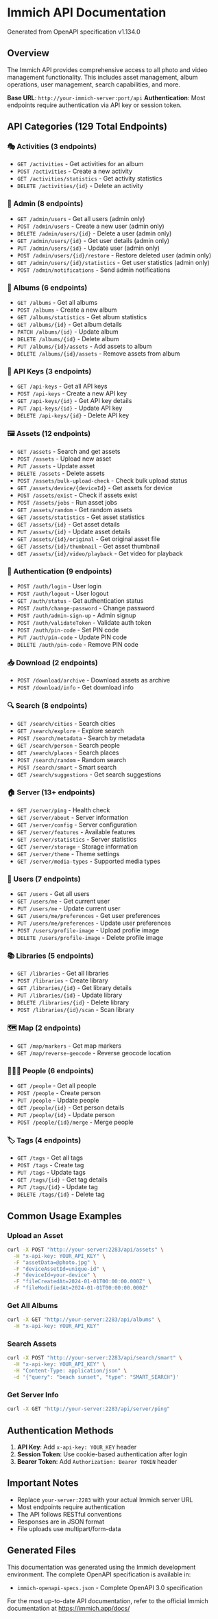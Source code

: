 # Immich API Documentation

Generated from OpenAPI specification v1.134.0

## Overview

The Immich API provides comprehensive access to all photo and video management functionality. This includes asset management, album operations, user management, search capabilities, and more.

**Base URL**: `http://your-immich-server:port/api`
**Authentication**: Most endpoints require authentication via API key or session token.

## API Categories (129 Total Endpoints)

### 🎭 Activities (3 endpoints)
- `GET /activities` - Get activities for an album
- `POST /activities` - Create a new activity
- `GET /activities/statistics` - Get activity statistics
- `DELETE /activities/{id}` - Delete an activity

### 👥 Admin (8 endpoints)
- `GET /admin/users` - Get all users (admin only)
- `POST /admin/users` - Create a new user (admin only)
- `DELETE /admin/users/{id}` - Delete a user (admin only)
- `GET /admin/users/{id}` - Get user details (admin only)
- `PUT /admin/users/{id}` - Update user (admin only)
- `POST /admin/users/{id}/restore` - Restore deleted user (admin only)
- `GET /admin/users/{id}/statistics` - Get user statistics (admin only)
- `POST /admin/notifications` - Send admin notifications

### 📁 Albums (6 endpoints)
- `GET /albums` - Get all albums
- `POST /albums` - Create a new album
- `GET /albums/statistics` - Get album statistics
- `GET /albums/{id}` - Get album details
- `PATCH /albums/{id}` - Update album
- `DELETE /albums/{id}` - Delete album
- `PUT /albums/{id}/assets` - Add assets to album
- `DELETE /albums/{id}/assets` - Remove assets from album

### 🔑 API Keys (3 endpoints)
- `GET /api-keys` - Get all API keys
- `POST /api-keys` - Create a new API key
- `GET /api-keys/{id}` - Get API key details
- `PUT /api-keys/{id}` - Update API key
- `DELETE /api-keys/{id}` - Delete API key

### 🖼️ Assets (12 endpoints)
- `GET /assets` - Search and get assets
- `POST /assets` - Upload new asset
- `PUT /assets` - Update asset
- `DELETE /assets` - Delete assets
- `POST /assets/bulk-upload-check` - Check bulk upload status
- `GET /assets/device/{deviceId}` - Get assets for device
- `POST /assets/exist` - Check if assets exist
- `POST /assets/jobs` - Run asset jobs
- `GET /assets/random` - Get random assets
- `GET /assets/statistics` - Get asset statistics
- `GET /assets/{id}` - Get asset details
- `PUT /assets/{id}` - Update asset details
- `GET /assets/{id}/original` - Get original asset file
- `GET /assets/{id}/thumbnail` - Get asset thumbnail
- `GET /assets/{id}/video/playback` - Get video for playback

### 🔐 Authentication (9 endpoints)
- `POST /auth/login` - User login
- `POST /auth/logout` - User logout
- `GET /auth/status` - Get authentication status
- `POST /auth/change-password` - Change password
- `POST /auth/admin-sign-up` - Admin signup
- `POST /auth/validateToken` - Validate auth token
- `POST /auth/pin-code` - Set PIN code
- `PUT /auth/pin-code` - Update PIN code
- `DELETE /auth/pin-code` - Remove PIN code

### 📥 Download (2 endpoints)
- `POST /download/archive` - Download assets as archive
- `POST /download/info` - Get download info

### 🔍 Search (8 endpoints)
- `GET /search/cities` - Search cities
- `GET /search/explore` - Explore search
- `POST /search/metadata` - Search by metadata
- `GET /search/person` - Search people
- `GET /search/places` - Search places
- `POST /search/random` - Random search
- `POST /search/smart` - Smart search
- `GET /search/suggestions` - Get search suggestions

### 🏠 Server (13+ endpoints)
- `GET /server/ping` - Health check
- `GET /server/about` - Server information
- `GET /server/config` - Server configuration
- `GET /server/features` - Available features
- `GET /server/statistics` - Server statistics
- `GET /server/storage` - Storage information
- `GET /server/theme` - Theme settings
- `GET /server/media-types` - Supported media types

### 👤 Users (7 endpoints)
- `GET /users` - Get all users
- `GET /users/me` - Get current user
- `PUT /users/me` - Update current user
- `GET /users/me/preferences` - Get user preferences
- `PUT /users/me/preferences` - Update user preferences
- `POST /users/profile-image` - Upload profile image
- `DELETE /users/profile-image` - Delete profile image

### 📚 Libraries (5 endpoints)
- `GET /libraries` - Get all libraries
- `POST /libraries` - Create library
- `GET /libraries/{id}` - Get library details
- `PUT /libraries/{id}` - Update library
- `DELETE /libraries/{id}` - Delete library
- `POST /libraries/{id}/scan` - Scan library

### 🗺️ Map (2 endpoints)
- `GET /map/markers` - Get map markers
- `GET /map/reverse-geocode` - Reverse geocode location

### 🧑‍🤝‍🧑 People (6 endpoints)
- `GET /people` - Get all people
- `POST /people` - Create person
- `PUT /people` - Update people
- `GET /people/{id}` - Get person details
- `PUT /people/{id}` - Update person
- `POST /people/{id}/merge` - Merge people

### 🏷️ Tags (4 endpoints)
- `GET /tags` - Get all tags
- `POST /tags` - Create tag
- `PUT /tags` - Update tags
- `GET /tags/{id}` - Get tag details
- `PUT /tags/{id}` - Update tag
- `DELETE /tags/{id}` - Delete tag

## Common Usage Examples

### Upload an Asset
```bash
curl -X POST "http://your-server:2283/api/assets" \
  -H "x-api-key: YOUR_API_KEY" \
  -F "assetData=@photo.jpg" \
  -F "deviceAssetId=unique-id" \
  -F "deviceId=your-device" \
  -F "fileCreatedAt=2024-01-01T00:00:00.000Z" \
  -F "fileModifiedAt=2024-01-01T00:00:00.000Z"
```

### Get All Albums
```bash
curl -X GET "http://your-server:2283/api/albums" \
  -H "x-api-key: YOUR_API_KEY"
```

### Search Assets
```bash
curl -X POST "http://your-server:2283/api/search/smart" \
  -H "x-api-key: YOUR_API_KEY" \
  -H "Content-Type: application/json" \
  -d '{"query": "beach sunset", "type": "SMART_SEARCH"}'
```

### Get Server Info
```bash
curl -X GET "http://your-server:2283/api/server/ping"
```

## Authentication Methods

1. **API Key**: Add `x-api-key: YOUR_KEY` header
2. **Session Token**: Use cookie-based authentication after login
3. **Bearer Token**: Add `Authorization: Bearer TOKEN` header

## Important Notes

- Replace `your-server:2283` with your actual Immich server URL
- Most endpoints require authentication
- The API follows RESTful conventions
- Responses are in JSON format
- File uploads use multipart/form-data

## Generated Files

This documentation was generated using the Immich development environment. The complete OpenAPI specification is available in:
- `immich-openapi-specs.json` - Complete OpenAPI 3.0 specification

For the most up-to-date API documentation, refer to the official Immich documentation at https://immich.app/docs/